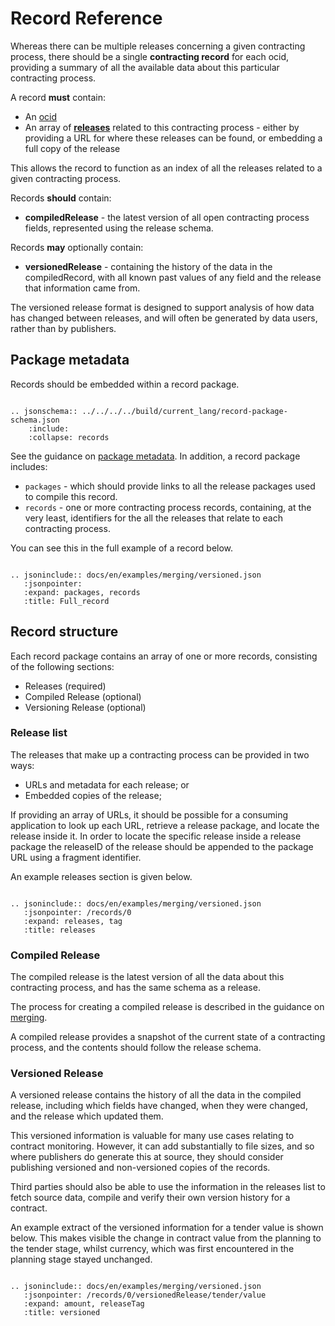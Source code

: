 # Record Reference

Whereas there can be multiple releases concerning a given contracting process, there should be a single **contracting record** for each ocid, providing a summary of all the available data about this particular contracting process.

A record **must** contain:

* An [ocid](../../identifiers/#ocid)
* An array of **[releases](#release)** related to this contracting process - either by providing a URL for where these releases can be found, or embedding a full copy of the release

This allows the record to function as an index of all the releases related to a given contracting process.

Records **should** contain:

* **compiledRelease** - the latest version of all open contracting process fields, represented using the release schema.

Records **may** optionally contain:

* **versionedRelease** - containing the history of the data in the compiledRecord, with all known past values of any field and the release that information came from.

The versioned release format is designed to support analysis of how data has changed between releases, and will often be generated by data users, rather than by publishers.

## Package metadata

Records should be embedded within a record package.

```eval_rst

.. jsonschema:: ../../../../build/current_lang/record-package-schema.json
    :include:
    :collapse: records

```

See the guidance on [package metadata](reference.md#package-metadata). In addition, a record package includes:

* ```packages``` - which should provide links to all the release packages used to compile this record.
* ```records``` - one or more contracting process records, containing, at the very least, identifiers for the all the releases that relate to each contracting process.

You can see this in the full example of a record below.

```eval_rst

.. jsoninclude:: docs/en/examples/merging/versioned.json
   :jsonpointer:
   :expand: packages, records
   :title: Full_record

```

## Record structure

Each record package contains an array of one or more records, consisting of the following sections:

* Releases (required)
* Compiled Release (optional)
* Versioning Release (optional)

### Release list

The releases that make up a contracting process can be provided in two ways:

* URLs and metadata for each release; or
* Embedded copies of the release;

If providing an array of URLs, it should be possible for a consuming application to look up each URL, retrieve a release package, and locate the release inside it. In order to locate the specific release inside a release package the releaseID of the release should be appended to the package URL using a fragment identifier.

An example releases section is given below.

```eval_rst

.. jsoninclude:: docs/en/examples/merging/versioned.json
   :jsonpointer: /records/0
   :expand: releases, tag
   :title: releases

```

### Compiled Release

The compiled release is the latest version of all the data about this contracting process, and has the same schema as a release.

The process for creating a compiled release is described in the guidance on [merging](merging.md).

A compiled release provides a snapshot of the current state of a contracting process, and the contents should follow the release schema.

### Versioned Release

A versioned release contains the history of all the data in the compiled release, including which fields have changed, when they were changed, and the release which updated them.

This versioned information is valuable for many use cases relating to contract monitoring. However, it can add substantially to file sizes, and so where publishers do generate this at source, they should consider publishing versioned and non-versioned copies of the records.

Third parties should also be able to use the information in the releases list to fetch source data, compile and verify their own version history for a contract.

An example extract of the versioned information for a tender value is shown below. This makes visible the change in contract value from the planning to the tender stage, whilst currency, which was first encountered in the planning stage stayed unchanged.

```eval_rst

.. jsoninclude:: docs/en/examples/merging/versioned.json
   :jsonpointer: /records/0/versionedRelease/tender/value
   :expand: amount, releaseTag
   :title: versioned

```
